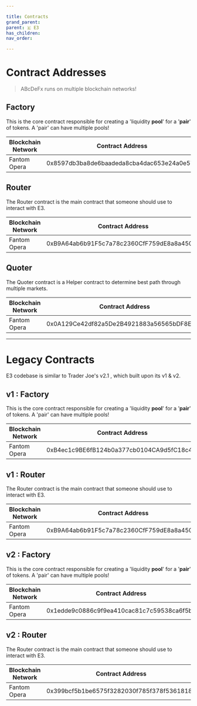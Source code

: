 ```yaml
---

title: Contracts
grand_parent:
parent: 🇪 E3
has_children:
nav_order:

---
```


# Contract Addresses
> ABcDeFx runs on multiple blockchain networks!

## Factory
This is the core contract responsible for creating a 'liquidity **pool**' for a '**pair**' of tokens. A 'pair' can have multiple pools!

Blockchain Network | Contract Address
------------------ | ----------------
Fantom Opera       | 0x8597db3ba8de6baadeda8cba4dac653e24a0e57b

## Router
The Router contract is the main contract that someone should use to interact with E3.

Blockchain Network | Contract Address
------------------ | ----------------
Fantom Opera       | 0xB9A64ab6b91F5c7a78c2360CfF759dE8a8a450d5

## Quoter
The Quoter contract is a Helper contract to determine best path through multiple markets.

Blockchain Network | Contract Address
------------------ | ----------------
Fantom Opera       | 0x0A129Ce42df82a5De2B4921883a56565bDF8E146


----

# Legacy Contracts
E3 codebase is similar to Trader Joe's v2.1 , which built upon its v1 & v2.

## v1 : Factory
This is the core contract responsible for creating a 'liquidity **pool**' for a '**pair**' of tokens. A 'pair' can have multiple pools!

Blockchain Network | Contract Address
------------------ | ----------------
Fantom Opera       | 0xB4ec1c9BE6fB124b0a377cb0104CA9d5fC18c43f

## v1 : Router
The Router contract is the main contract that someone should use to interact with E3.

Blockchain Network | Contract Address
------------------ | ----------------
Fantom Opera       | 0xB9A64ab6b91F5c7a78c2360CfF759dE8a8a450d5

## v2 : Factory
This is the core contract responsible for creating a 'liquidity **pool**' for a '**pair**' of tokens. A 'pair' can have multiple pools!

Blockchain Network | Contract Address
------------------ | ----------------
Fantom Opera       | 0x1edde9c0886c9f9ea410cac81c7c59538ca6f5bd

## v2 : Router
The Router contract is the main contract that someone should use to interact with E3.

Blockchain Network | Contract Address
------------------ | ----------------
Fantom Opera       | 0x399bcf5b1be6575f3282030f785f378f5361818b